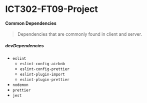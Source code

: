 # ICT302-FT09-Project

#### Common Dependencies

> Dependencies that are commonly found in client and server.

##### devDependencies

- `eslint`
  - `eslint-config-airbnb`
  - `eslint-config-prettier`
  - `eslint-plugin-import`
  - `eslint-plugin-prettier`
- `nodemon`
- `prettier`
- `jest`
